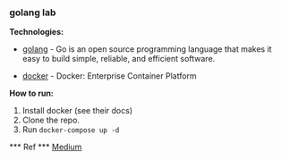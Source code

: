 ### golang lab

**Technologies:**

* [golang](https://golang.org/) - Go is an open source programming language that makes it easy to build simple, reliable, and efficient software.

* [docker](https://www.docker.com/) - Docker: Enterprise Container Platform

**How to run:**

1. Install docker (see their docs)
2. Clone the repo.
3. Run `docker-compose up -d`

*** Ref ***
[Medium](https://medium.com/firehydrant-io/docker-compose-go-c2bb7bed0bab)

